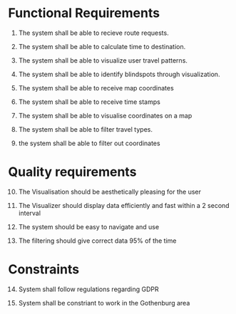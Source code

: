 # Functional Requirements

1. The system shall be able to recieve route requests.

1. The system shall be able to calculate time to destination.

1. The system shall be able to visualize user travel patterns.

1. The system shall be able to identify blindspots through visualization. 

1. The system shall be able to receive map coordinates

1. The system shall be able to receive time stamps

1. The system shall be able to visualise coordinates on a map

1. The system shall be able to filter travel types.

1. the system shall be able to filter out coordinates



# Quality requirements

10. The Visualisation should be aesthetically pleasing for the user

11. The Visualizer should display data efficiently and fast within a 2 second interval

12. The system should be easy to navigate and use

13. The filtering should give correct data 95% of the time 


# Constraints

14. System shall follow regulations regarding GDPR

15. System shall be constriant to work in the Gothenburg area

